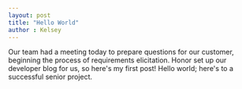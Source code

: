 ```yaml
---
layout: post
title: "Hello World"
author : Kelsey
---
```


Our team had a meeting today to prepare questions for our customer, beginning the process of requirements elicitation. Honor set up our developer blog for us, so here's my first post! Hello world; here's to a successful senior project.
